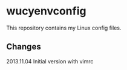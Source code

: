 wucyenvconfig
=============
This repository contains my Linux config files.

Changes
-------
2013.11.04 Initial version with vimrc




